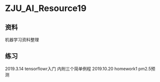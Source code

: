 # ZJU_AI_Resource19

## 资料

机器学习资料整理

## 练习

2019.3.14 tensorflowr入门  内附三个简单例程
2019.10.20 homework1 pm2.5预测
